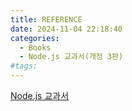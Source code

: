 ```yaml
---
title: REFERENCE
date: 2024-11-04 22:18:40
categories:
  - Books
  - Node.js 교과서(개정 3판)
#tags:
---
```

[Node.js 교과서](https://product.kyobobook.co.kr/detail/S000200437346)